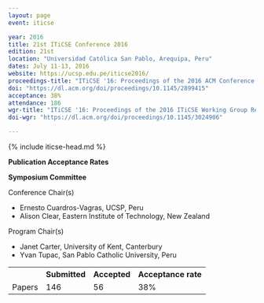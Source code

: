 ```yaml
---
layout: page
event: iticse

year: 2016
title: 21st ITiCSE Conference 2016
edition: 21st
location: "Universidad Católica San Pablo, Arequipa, Peru"
dates: July 11-13, 2016
website: https://ucsp.edu.pe/iticse2016/
proceedings-title: "ITiCSE '16: Proceedings of the 2016 ACM Conference on Innovation and Technology in Computer Science Education"  
doi: "https://dl.acm.org/doi/proceedings/10.1145/2899415"
acceptance: 38%
attendance: 186
wgr-title: "ITiCSE '16: Proceedings of the 2016 ITiCSE Working Group Reports"
doi-wgr: "https://dl.acm.org/doi/proceedings/10.1145/3024906"

---
```


{% include iticse-head.md %}

**Publication Acceptance Rates**

 <table class="table table-hover table-sm"><tbody><tr><th> </th>
<th>Submitted</th>
<th>Accepted</th>
<th>Acceptance rate</th>
</tr><tr><td>Papers</td>
<td>146</td>
<td>56</td>
<td>38%</td>

**Symposium Committee**

Conference Chair(s)

-   Ernesto Cuardros-Vagras, UCSP, Peru
-   Alison Clear, Eastern Institute of Technology, New Zealand

Program Chair(s)

-   Janet Carter, University of Kent, Canterbury
-   Yvan Tupac, San Pablo Catholic University, Peru